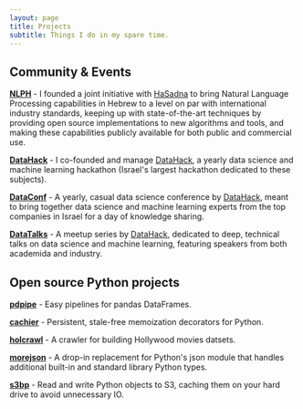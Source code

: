 ```yaml
---
layout: page
title: Projects
subtitle: Things I do in my spare time.
---
```


## Community & Events

**[NLPH](https://github.com/NLPH/NLPH)** - I founded a joint initiative with [HaSadna](http://www.hasadna.org.il/en/) to bring Natural Language Processing capabilities in Hebrew to a level on par with international industry standards, keeping up with state-of-the-art techniques by providing open source implementations to new algorithms and tools, and making these capabilities publicly available for both public and commercial use.

**[DataHack]** - I co-founded and manage [DataHack], a yearly data science and machine learning hackathon (Israel's largest hackathon dedicated to these subjects).

[DataHack]: http://datahack-il.com/

**[DataConf](http://dataconf.org/)** - A yearly, casual data science conference by [DataHack], meant to bring together data science and machine learning experts from the top companies in Israel for a day of knowledge sharing.

**[DataTalks]** - A meetup series by [DataHack], dedicated to deep, technical talks on data science and machine learning, featuring speakers from both academida and industry.

[DataTalks]: https://www.meetup.com/DataHack/


<!--## Open source projects-->

## Open source Python projects

**[pdpipe]** - Easy pipelines for pandas DataFrames.

[pdpipe]: https://github.com/shaypal5/pdpipe

**[cachier]** - Persistent, stale-free memoization decorators for Python.

[cachier]: https://github.com/shaypal5/cachier

**[holcrawl]** - A crawler for building Hollywood movies datsets.

[holcrawl]: https://github.com/shaypal5/holcrawl

**[morejson]** - A drop-in replacement for Python's json module that handles additional built-in and standard library Python types.

[morejson]: https://github.com/shaypal5/morejson

**[s3bp]** - Read and write Python objects to S3, caching them on your hard drive to avoid unnecessary IO.

[s3bp]: https://github.com/shaypal5/s3bp


<!--### Other research-related stuff

* [Aalto homepage](http://users.ics.aalto.fi/japarkki/)-->

